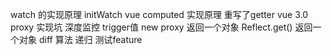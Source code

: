 watch 的实现原理 initWatch
vue computed 实现原理 重写了getter
vue 3.0 proxy 实现坑 
  深度监控  trigger值
new proxy 返回一个对象  Reflect.get() 返回一个对象
diff 算法   递归
测试feature 

